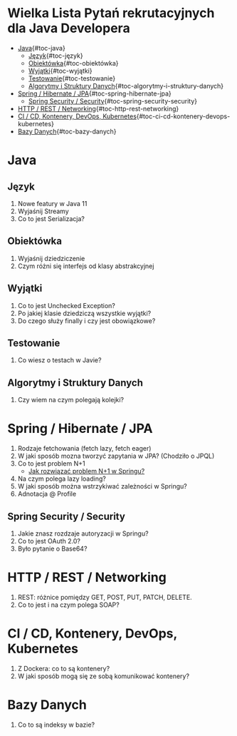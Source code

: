 # Wielka Lista Pytań rekrutacyjnych dla Java Developera

-   [Java](#java){#toc-java}
    -   [Język](#język){#toc-język}
    -   [Obiektówka](#obiektówka){#toc-obiektówka}
    -   [Wyjątki](#wyjątki){#toc-wyjątki}
    -   [Testowanie](#testowanie){#toc-testowanie}
    -   [Algorytmy i Struktury
        Danych](#algorytmy-i-struktury-danych){#toc-algorytmy-i-struktury-danych}
-   [Spring / Hibernate /
    JPA](#spring-hibernate-jpa){#toc-spring-hibernate-jpa}
    -   [Spring Security /
        Security](#spring-security-security){#toc-spring-security-security}
-   [HTTP / REST /
    Networking](#http-rest-networking){#toc-http-rest-networking}
-   [CI / CD, Kontenery, DevOps,
    Kubernetes](#ci-cd-kontenery-devops-kubernetes){#toc-ci-cd-kontenery-devops-kubernetes}
-   [Bazy Danych](#bazy-danych){#toc-bazy-danych}

# Java

## Język

1.  Nowe featury w Java 11
2.  Wyjaśnij Streamy
3.  Co to jest Serializacja?

## Obiektówka

1.  Wyjaśnij dziedziczenie
2.  Czym różni się interfejs od klasy abstrakcyjnej

## Wyjątki

1.  Co to jest Unchecked Exception?
2.  Po jakiej klasie dziedziczą wszystkie wyjątki?
3.  Do czego służy finally i czy jest obowiązkowe?

## Testowanie

1.  Co wiesz o testach w Javie?

## Algorytmy i Struktury Danych

1.  Czy wiem na czym polegają kolejki?

# Spring / Hibernate / JPA

1.  Rodzaje fetchowania (fetch lazy, fetch eager)
2.  W jaki sposób mozna tworzyć zapytania w JPA? (Chodziło o JPQL)
3.  Co to jest problem N+1
    -   [Jak rozwiązać problem N+1 w
        Springu?](https://www.youtube.com/watch?v=hC4NmoO66Zc)
4.  Na czym polega lazy loading?
5.  W jaki sposób można wstrzykiwać zależności w Springu?
6.  Adnotacja @ Profile

## Spring Security / Security

1.  Jakie znasz rozdzaje autoryzacji w Springu?
2.  Co to jest OAuth 2.0?
3.  Było pytanie o Base64?

# HTTP / REST / Networking

1.  REST: różnice pomiędzy GET, POST, PUT, PATCH, DELETE.
2.  Co to jest i na czym polega SOAP?

# CI / CD, Kontenery, DevOps, Kubernetes

1.  Z Dockera: co to są kontenery?
2.  W jaki sposób mogą się ze sobą komunikować kontenery?

# Bazy Danych

1.  Co to są indeksy w bazie?
